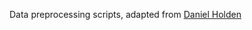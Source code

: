 Data preprocessing scripts, adapted from [Daniel Holden](http://theorangeduck.com/page/deep-learning-framework-character-motion-synthesis-and-editing)